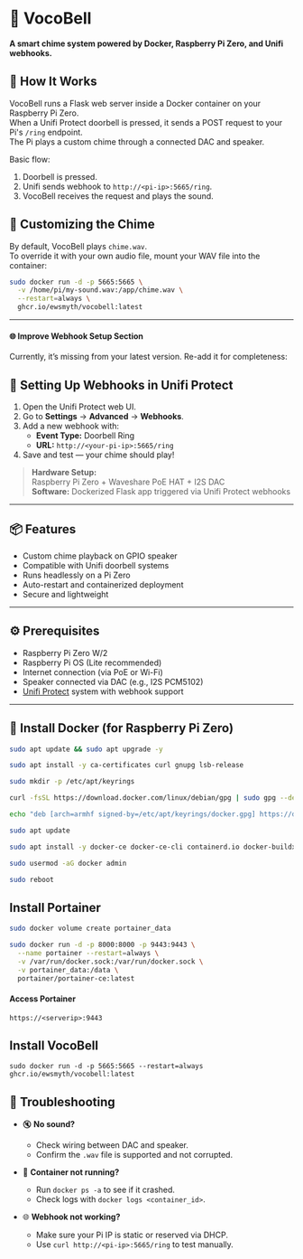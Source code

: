 # 🔔 VocoBell
**A smart chime system powered by Docker, Raspberry Pi Zero, and Unifi webhooks.**


## 🧠 How It Works

VocoBell runs a Flask web server inside a Docker container on your Raspberry Pi Zero.  
When a Unifi Protect doorbell is pressed, it sends a POST request to your Pi's `/ring` endpoint.  
The Pi plays a custom chime through a connected DAC and speaker.

Basic flow:

1. Doorbell is pressed.
2. Unifi sends webhook to `http://<pi-ip>:5665/ring`.
3. VocoBell receives the request and plays the sound.

## 🎵 Customizing the Chime

By default, VocoBell plays `chime.wav`.  
To override it with your own audio file, mount your WAV file into the container:

```bash
sudo docker run -d -p 5665:5665 \
  -v /home/pi/my-sound.wav:/app/chime.wav \
  --restart=always \
  ghcr.io/ewsmyth/vocobell:latest
```


---

#### 🌐 Improve Webhook Setup Section

Currently, it’s missing from your latest version. Re-add it for completeness:


## 🔄 Setting Up Webhooks in Unifi Protect

1. Open the Unifi Protect web UI.
2. Go to **Settings** → **Advanced** → **Webhooks**.
3. Add a new webhook with:
    - **Event Type:** Doorbell Ring
    - **URL:** `http://<your-pi-ip>:5665/ring`
4. Save and test — your chime should play!


> **Hardware Setup:**  
> Raspberry Pi Zero + Waveshare PoE HAT + I2S DAC  
> **Software:** Dockerized Flask app triggered via Unifi Protect webhooks

---

## 📦 Features

- Custom chime playback on GPIO speaker
- Compatible with Unifi doorbell systems
- Runs headlessly on a Pi Zero
- Auto-restart and containerized deployment
- Secure and lightweight

---

## ⚙️ Prerequisites

- Raspberry Pi Zero W/2
- Raspberry Pi OS (Lite recommended)
- Internet connection (via PoE or Wi-Fi)
- Speaker connected via DAC (e.g., I2S PCM5102)
- [Unifi Protect](https://ui.com) system with webhook support

---

## 🐳 Install Docker (for Raspberry Pi Zero)

```bash
sudo apt update && sudo apt upgrade -y
```
```bash
sudo apt install -y ca-certificates curl gnupg lsb-release
```
```bash
sudo mkdir -p /etc/apt/keyrings
```
```bash
curl -fsSL https://download.docker.com/linux/debian/gpg | sudo gpg --dearmor -o /etc/apt/keyrings/docker.gpg
```
```bash
echo "deb [arch=armhf signed-by=/etc/apt/keyrings/docker.gpg] https://download.docker.com/linux/debian $(lsb_release -cs) stable" | sudo tee /etc/apt/sources.list.d/docker.list > /dev/null
```
```bash
sudo apt update
```
```bash
sudo apt install -y docker-ce docker-ce-cli containerd.io docker-buildx-plugin docker-compose-plugin
```
```bash
sudo usermod -aG docker admin
```
```bash
sudo reboot
```
## Install Portainer
```bash
sudo docker volume create portainer_data
```
```bash
sudo docker run -d -p 8000:8000 -p 9443:9443 \
  --name portainer --restart=always \
  -v /var/run/docker.sock:/var/run/docker.sock \
  -v portainer_data:/data \
  portainer/portainer-ce:latest
```
#### Access Portainer
```
https://<serverip>:9443
```
## Install VocoBell
```
sudo docker run -d -p 5665:5665 --restart=always ghcr.io/ewsmyth/vocobell:latest
```

## 🧯 Troubleshooting

- 🔇 **No sound?**
  - Check wiring between DAC and speaker.
  - Confirm the `.wav` file is supported and not corrupted.

- 🔁 **Container not running?**
  - Run `docker ps -a` to see if it crashed.
  - Check logs with `docker logs <container_id>`.

- 🌐 **Webhook not working?**
  - Make sure your Pi IP is static or reserved via DHCP.
  - Use `curl http://<pi-ip>:5665/ring` to test manually.
